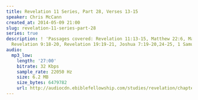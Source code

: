 ```yaml
---
title: Revelation 11 Series, Part 28, Verses 13-15
speaker: Chris McCann
created_at: 2014-05-09 21:00
slug: revelation-11-series-part-28
series: true
description: ! 'Passages covered: Revelation 11:13-15, Matthew 22:6, Matthew 25:10-11,
  Revelation 9:18-20, Revelation 19:19-21, Joshua 7:19-20,24-25, 1 Samuel 6:4-5.'
audio:
  mp3_low:
    length: '27:00'
    bitrate: 32 Kbps
    sample_rate: 22050 Hz
    size: 6.2 MB
    size_bytes: 6479782
    url: http://audiocdn.ebiblefellowship.com/studies/revelation/chapter-11/2014.05.09_McCann_-_Revelation_11_Series_Part_28.mp3
---
```

